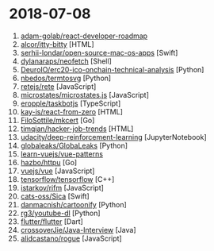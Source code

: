 # 2018-07-08

1. [adam-golab/react-developer-roadmap](https://github.com/adam-golab/react-developer-roadmap) 
2. [alcor/itty-bitty](https://github.com/alcor/itty-bitty) [HTML]
3. [serhii-londar/open-source-mac-os-apps](https://github.com/serhii-londar/open-source-mac-os-apps) [Swift]
4. [dylanaraps/neofetch](https://github.com/dylanaraps/neofetch) [Shell]
5. [DeuroIO/erc20-ico-onchain-technical-analysis](https://github.com/DeuroIO/erc20-ico-onchain-technical-analysis) [Python]
6. [nbedos/termtosvg](https://github.com/nbedos/termtosvg) [Python]
7. [retejs/rete](https://github.com/retejs/rete) [JavaScript]
8. [microstates/microstates.js](https://github.com/microstates/microstates.js) [JavaScript]
9. [eropple/taskbotjs](https://github.com/eropple/taskbotjs) [TypeScript]
10. [kay-is/react-from-zero](https://github.com/kay-is/react-from-zero) [HTML]
11. [FiloSottile/mkcert](https://github.com/FiloSottile/mkcert) [Go]
12. [timqian/hacker-job-trends](https://github.com/timqian/hacker-job-trends) [HTML]
13. [udacity/deep-reinforcement-learning](https://github.com/udacity/deep-reinforcement-learning) [JupyterNotebook]
14. [globaleaks/GlobaLeaks](https://github.com/globaleaks/GlobaLeaks) [Python]
15. [learn-vuejs/vue-patterns](https://github.com/learn-vuejs/vue-patterns) 
16. [hazbo/httpu](https://github.com/hazbo/httpu) [Go]
17. [vuejs/vue](https://github.com/vuejs/vue) [JavaScript]
18. [tensorflow/tensorflow](https://github.com/tensorflow/tensorflow) [C++]
19. [istarkov/rifm](https://github.com/istarkov/rifm) [JavaScript]
20. [cats-oss/Sica](https://github.com/cats-oss/Sica) [Swift]
21. [danmacnish/cartoonify](https://github.com/danmacnish/cartoonify) [Python]
22. [rg3/youtube-dl](https://github.com/rg3/youtube-dl) [Python]
23. [flutter/flutter](https://github.com/flutter/flutter) [Dart]
24. [crossoverJie/Java-Interview](https://github.com/crossoverJie/Java-Interview) [Java]
25. [alidcastano/rogue](https://github.com/alidcastano/rogue) [JavaScript]
